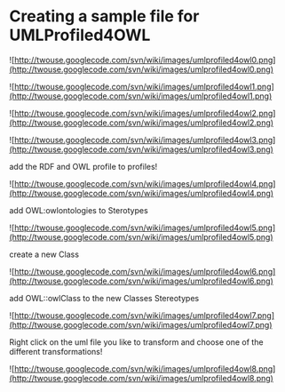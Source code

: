 # Creating a sample file for UMLProfiled4OWL #



![http://twouse.googlecode.com/svn/wiki/images/umlprofiled4owl0.png](http://twouse.googlecode.com/svn/wiki/images/umlprofiled4owl0.png)

![http://twouse.googlecode.com/svn/wiki/images/umlprofiled4owl1.png](http://twouse.googlecode.com/svn/wiki/images/umlprofiled4owl1.png)

![http://twouse.googlecode.com/svn/wiki/images/umlprofiled4owl2.png](http://twouse.googlecode.com/svn/wiki/images/umlprofiled4owl2.png)

![http://twouse.googlecode.com/svn/wiki/images/umlprofiled4owl3.png](http://twouse.googlecode.com/svn/wiki/images/umlprofiled4owl3.png)

add the RDF and OWL profile to profiles!

![http://twouse.googlecode.com/svn/wiki/images/umlprofiled4owl4.png](http://twouse.googlecode.com/svn/wiki/images/umlprofiled4owl4.png)

add OWL:owlontologies to Sterotypes

![http://twouse.googlecode.com/svn/wiki/images/umlprofiled4owl5.png](http://twouse.googlecode.com/svn/wiki/images/umlprofiled4owl5.png)

create a new Class

![http://twouse.googlecode.com/svn/wiki/images/umlprofiled4owl6.png](http://twouse.googlecode.com/svn/wiki/images/umlprofiled4owl6.png)

add OWL::owlClass to the new Classes Stereotypes

![http://twouse.googlecode.com/svn/wiki/images/umlprofiled4owl7.png](http://twouse.googlecode.com/svn/wiki/images/umlprofiled4owl7.png)

Right click on the uml file you like to transform and choose one of the different transformations!

![http://twouse.googlecode.com/svn/wiki/images/umlprofiled4owl8.png](http://twouse.googlecode.com/svn/wiki/images/umlprofiled4owl8.png)